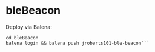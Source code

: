 # bleBeacon

Deploy via Balena:

```
cd bleBeacon
balena login && balena push jroberts101-ble-beacon```
